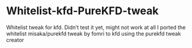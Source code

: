 # Whitelist-kfd-PureKFD-tweak
Whitelist tweak for kfd. Didn’t test it yet, might not work at all
I ported the whitelist misaka/purekfd tweak by fomri to kfd using the purekfd tweak creator
